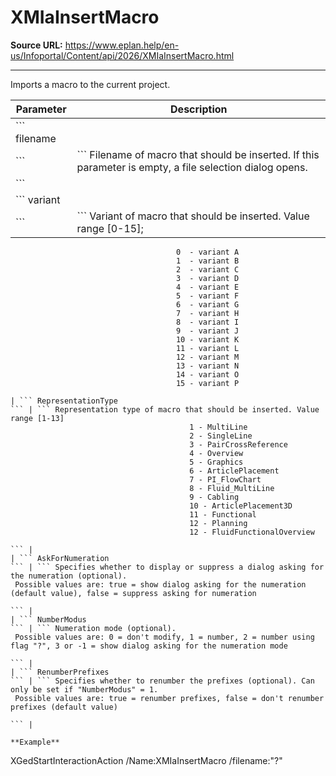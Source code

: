 # XMIaInsertMacro

**Source URL:** https://www.eplan.help/en-us/Infoportal/Content/api/2026/XMIaInsertMacro.html

---

Imports a macro to the current project.

| Parameter | Description |
| --- | --- |
| ``` filename ``` | ``` Filename of macro that should be inserted. If this parameter is empty, a file selection dialog opens. ``` |
| ``` variant ``` | ``` Variant of macro that should be inserted. Value range [0-15];                                         0  - variant A                                         1  - variant B                                         2  - variant C                                         3  - variant D                                         4  - variant E                                         5  - variant F                                         6  - variant G                                         7  - variant H                                         8  - variant I                                         9  - variant J                                         10 - variant K                                         11 - variant L                                         12 - variant M                                         13 - variant N                                         14 - variant O                                         15 - variant P   ``` |
| ``` RepresentationType ``` | ``` Representation type of macro that should be inserted. Value range [1-13]                                         1 - MultiLine                                         2 - SingleLine                                         3 - PairCrossReference                                         4 - Overview                                         5 - Graphics                                         6 - ArticlePlacement                                         7 - PI_FlowChart                                         8 - Fluid_MultiLine                                         9 - Cabling                                         10 - ArticlePlacement3D                                         11 - Functional                                         12 - Planning                                         12 - FluidFunctionalOverview   ``` |
| ``` AskForNumeration ``` | ``` Specifies whether to display or suppress a dialog asking for the numeration (optional).  Possible values are: true = show dialog asking for the numeration (default value), false = suppress asking for numeration   ``` |
| ``` NumberModus ``` | ``` Numeration mode (optional).  Possible values are: 0 = don't modify, 1 = number, 2 = number using flag "?", 3 or -1 = show dialog asking for the numeration mode   ``` |
| ``` RenumberPrefixes ``` | ``` Specifies whether to renumber the prefixes (optional). Can only be set if "NumberModus" = 1.  Possible values are: true = renumber prefixes, false = don't renumber prefixes (default value)   ``` |

**Example**

```
XGedStartInteractionAction /Name:XMIaInsertMacro /filename:"?"
```